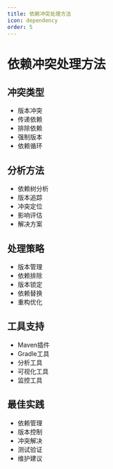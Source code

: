 ```yaml
---
title: 依赖冲突处理方法
icon: dependency
order: 5
---
```


# 依赖冲突处理方法

## 冲突类型
- 版本冲突
- 传递依赖
- 排除依赖
- 强制版本
- 依赖循环

## 分析方法
- 依赖树分析
- 版本追踪
- 冲突定位
- 影响评估
- 解决方案

## 处理策略
- 版本管理
- 依赖排除
- 版本锁定
- 依赖替换
- 重构优化

## 工具支持
- Maven插件
- Gradle工具
- 分析工具
- 可视化工具
- 监控工具

## 最佳实践
- 依赖管理
- 版本控制
- 冲突解决
- 测试验证
- 维护建议
